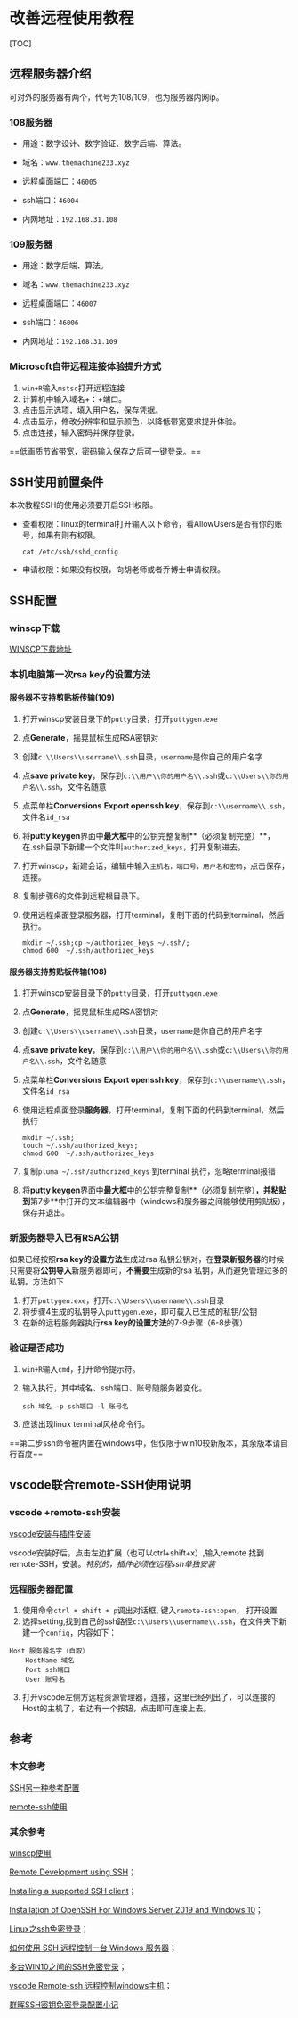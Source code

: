 

# 改善远程使用教程

[TOC]

## 远程服务器介绍

 可对外的服务器有两个，代号为108/109，也为服务器内网ip。

### 108服务器

- 用途：数字设计、数字验证、数字后端、算法。

- 域名：`www.themachine233.xyz`

- 远程桌面端口：`46005`

- ssh端口：`46004`

- 内网地址：`192.168.31.108`

### 109服务器

- 用途：数字后端、算法。

- 域名：`www.themachine233.xyz`

- 远程桌面端口：`46007`

- ssh端口：`46006`

- 内网地址：`192.168.31.109`

### Microsoft自带远程连接体验提升方式

1. `win+R`输入`mstsc`打开远程连接
2. 计算机中输入域名+：+端口。
3. 点击显示选项，填入用户名，保存凭据。
4. 点击显示，修改分辨率和显示颜色，以降低带宽要求提升体验。
5. 点击连接，输入密码并保存登录。

==低画质节省带宽，密码输入保存之后可一键登录。==

## SSH使用前置条件

本次教程SSH的使用必须要开启SSH权限。

- 查看权限：linux的terminal打开输入以下命令，看AllowUsers是否有你的账号，如果有则有权限。

  ```
  cat /etc/ssh/sshd_config

- 申请权限：如果没有权限，向胡老师或者乔博士申请权限。

## SSH配置

### winscp下载

[WINSCP下载地址](https://winscp.net/download/WinSCP-5.19.2-Setup.exe)

### 本机电脑第一次rsa key的设置方法

#### 服务器不支持剪贴板传输(109)

1. 打开winscp安装目录下的`putty`目录，打开`puttygen.exe`

2. 点**Generate**，摇晃鼠标生成RSA密钥对

3. 创建`c:\\Users\\username\\.ssh`目录，`username`是你自己的用户名字

4. 点**save private key**，保存到`c:\\用户\\你的用户名\\.ssh`或`c:\\Users\\你的用户名\\.ssh`，文件名随意

5. 点菜单栏**Conversions** **Export openssh key**，保存到`c:\\username\\.ssh`，文件名`id_rsa`

6. 将**putty keygen**界面中**最大框**中的公钥完整复制**（必须复制完整）**，在.ssh目录下新建一个文件叫`authorized_keys`，打开复制进去。

7. 打开winscp，新建会话，编辑中输入`主机名，端口号，用户名和密码`，点击保存，连接。

8. 复制步骤6的文件到远程根目录下。

9. 使用远程桌面登录服务器，打开terminal，复制下面的代码到terminal，然后执行。

   ```
   mkdir ~/.ssh;cp ~/authorized_keys ~/.ssh/;
   chmod 600  ~/.ssh/authorized_keys
   ```

#### 服务器支持剪贴板传输(108)

1. 打开winscp安装目录下的`putty`目录，打开`puttygen.exe`

2. 点**Generate**，摇晃鼠标生成RSA密钥对

3. 创建`c:\\Users\\username\\.ssh`目录，`username`是你自己的用户名字

4. 点**save private key**，保存到`c:\\用户\\你的用户名\\.ssh`或`c:\\Users\\你的用户名\\.ssh`，文件名随意

5. 点菜单栏**Conversions** **Export openssh key**，保存到`c:\\username\\.ssh`，文件名`id_rsa`

6. 使用远程桌面登录**服务器**，打开terminal，复制下面的代码到terminal，然后执行

    ```
    mkdir ~/.ssh;
    touch ~/.ssh/authorized_keys;
    chmod 600  ~/.ssh/authorized_keys
    ```

7. 复制`pluma ~/.ssh/authorized_keys` 到terminal 执行，忽略terminal报错

8. 将**putty keygen**界面中**最大框**中的公钥完整复制**（必须复制完整）**，并粘贴到**第7步**中打开的文本编辑器中（windows和服务器之间能够使用剪贴板），保存并退出。

### 新服务器导入已有RSA公钥

如果已经按照**rsa key的设置方法**生成过rsa 私钥公钥对，在**登录新服务器**的时候只需要将**公钥导入**新服务器即可，**不需要**生成新的rsa 私钥，从而避免管理过多的私钥。方法如下

1. 打开`puttygen.exe`，打开`c:\\Users\\username\\.ssh`目录
2. 将步骤4生成的私钥导入`puttygen.exe`，即可载入已生成的私钥/公钥
3. 在新的远程服务器执行**rsa key的设置方法**的7-9步骤（6-8步骤）

### 验证是否成功

1. ​	`win+R`输入`cmd`，打开命令提示符。

2. 输入执行，其中域名、ssh端口、账号随服务器变化。

   ```
   ssh 域名 -p ssh端口 -l 账号名
   ```

3. 应该出现linux terminal风格命令行。

==第二步ssh命令被内置在windows中，但仅限于win10较新版本，其余版本请自行百度==

## vscode联合remote-SSH使用说明

### vscode +remote-ssh安装

[vscode安装与插件安装](https://zhuanlan.zhihu.com/p/142083916)

vscode安装好后，点击左边扩展（也可以ctrl+shift+x）,输入remote 找到remote-SSH，安装。*特别的，插件必须在远程ssh单独安装*

### 远程服务器配置

1. 使用命令`ctrl + shift + p`调出对话框, 键入`remote-ssh:open`， 打开设置
2. 选择setting,找到自己的ssh路径`c:\\Users\\username\\.ssh`，在文件夹下新建一个`config`，内容如下：

``` ssh_config
Host 服务器名字（自取）
	HostName 域名
	Port ssh端口
	User 账号名
```

3. 打开vscode左侧方远程资源管理器，连接，这里已经列出了，可以连接的Host的主机了，右边有一个按钮，点击即可连接上去。

## 参考

### 本文参考

[SSH另一种参考配置](https://blog.csdn.net/qq_39096058/article/details/1058388500)

[remote-ssh使用](https://blog.csdn.net/qq_24649627/article/details/103552849)

### 其余参考

[winscp使用](https://blog.csdn.net/lad_g/article/details/51180816)

[Remote Development using SSH](https://code.visualstudio.com/docs/remote/ssh)；

[Installing a supported SSH client](https://code.visualstudio.com/docs/remote/troubleshooting#_installing-a-supported-ssh-client)；

[Installation of OpenSSH For Windows Server 2019 and Windows 10](https://docs.microsoft.com/windows-server/administration/openssh/openssh_install_firstuse)；

[Linux之ssh免密登录](https://blog.csdn.net/mmd0308/article/details/73825953)；

[如何使用 SSH 远程控制一台 Windows 服务器](https://cloud.tencent.com/developer/article/1420930)；

[多台WIN10之间的SSH免密登录](https://zhuanlan.zhihu.com/p/111812831)；

[vscode Remote-ssh 远程控制windows主机](https://zhuanlan.zhihu.com/p/122999157)；

[群晖SSH密钥免密登录配置小记](https://blog.csdn.net/leirace/article/details/104547270)

